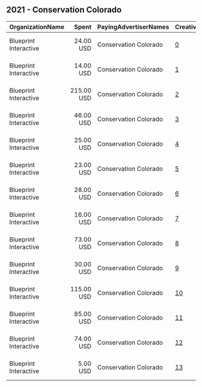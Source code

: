 ## 2021 - Conservation Colorado 
|OrganizationName|Spent|PayingAdvertiserNames|CreativeUrls|Impressions|Genders|AgeBrackets|CountryCodes|BillingAddresses|CandidateBallotInformation|
|:---|---:|:---|:---|---:|:---|:---|:---|:---|:---|
|Blueprint Interactive|24.00 USD|Conservation Colorado|[0](https://www.snap.com/political-ads/asset/1353df80c3d1a3163e685964b149f0ded5da2f3bc442bf112fcc01010699d9b7?mediaType=mp4)|5,494||18+|united states|"1730 Rhode Island Ave NW Suite 1014,Washington,20036,US"||
|Blueprint Interactive|14.00 USD|Conservation Colorado|[1](https://www.snap.com/political-ads/asset/0a57cf633775113bdf4dc75cbcc26c74ff846b934a05156c0862b3b12617d6ea?mediaType=mp4)|3,133||18+|united states|"1730 Rhode Island Ave NW Suite 1014,Washington,20036,US"||
|Blueprint Interactive|215.00 USD|Conservation Colorado|[2](https://www.snap.com/political-ads/asset/3589b7d7815ddf51f945ac44054b939ea2069e10f669341e8882deca1b75c265?mediaType=mp4)|41,867||18+|united states|"1730 Rhode Island Ave NW Suite 1014,Washington,20036,US"||
|Blueprint Interactive|46.00 USD|Conservation Colorado|[3](https://www.snap.com/political-ads/asset/0a57cf633775113bdf4dc75cbcc26c74ff846b934a05156c0862b3b12617d6ea?mediaType=mp4)|9,930||18+|united states|"1730 Rhode Island Ave NW Suite 1014,Washington,20036,US"||
|Blueprint Interactive|25.00 USD|Conservation Colorado|[4](https://www.snap.com/political-ads/asset/e1f1ab75c730a16b89b2afd04523fbff32a798ad8e46fe656d3ba3a21dc7958b?mediaType=mp4)|5,608||18+|united states|"1730 Rhode Island Ave NW Suite 1014,Washington,20036,US"||
|Blueprint Interactive|23.00 USD|Conservation Colorado|[5](https://www.snap.com/political-ads/asset/3c60cc1ca28c3393cb89956bd650f97606017b43321bf3d98ea9f16b6f72bfd6?mediaType=mp4)|5,055||18+|united states|"1730 Rhode Island Ave NW Suite 1014,Washington,20036,US"||
|Blueprint Interactive|28.00 USD|Conservation Colorado|[6](https://www.snap.com/political-ads/asset/3f9c0c98142372da7065e9eb20fc83904b2aaa2cb570095c7f5682dbf278cfcf?mediaType=mp4)|6,421||18+|united states|"1730 Rhode Island Ave NW Suite 1014,Washington,20036,US"||
|Blueprint Interactive|16.00 USD|Conservation Colorado|[7](https://www.snap.com/political-ads/asset/3589b7d7815ddf51f945ac44054b939ea2069e10f669341e8882deca1b75c265?mediaType=mp4)|3,433||18+|united states|"1730 Rhode Island Ave NW Suite 1014,Washington,20036,US"||
|Blueprint Interactive|73.00 USD|Conservation Colorado|[8](https://www.snap.com/political-ads/asset/1353df80c3d1a3163e685964b149f0ded5da2f3bc442bf112fcc01010699d9b7?mediaType=mp4)|13,906||18+|united states|"1730 Rhode Island Ave NW Suite 1014,Washington,20036,US"||
|Blueprint Interactive|30.00 USD|Conservation Colorado|[9](https://www.snap.com/political-ads/asset/1648c7aec871ac95aa7a55fab00d52de3dcf88e43f98bf7deeedb21361047509?mediaType=mp4)|5,765||18+|united states|"1730 Rhode Island Ave NW Suite 1014,Washington,20036,US"||
|Blueprint Interactive|115.00 USD|Conservation Colorado|[10](https://www.snap.com/political-ads/asset/3c60cc1ca28c3393cb89956bd650f97606017b43321bf3d98ea9f16b6f72bfd6?mediaType=mp4)|23,487||18+|united states|"1730 Rhode Island Ave NW Suite 1014,Washington,20036,US"||
|Blueprint Interactive|85.00 USD|Conservation Colorado|[11](https://www.snap.com/political-ads/asset/e1f1ab75c730a16b89b2afd04523fbff32a798ad8e46fe656d3ba3a21dc7958b?mediaType=mp4)|16,854||18+|united states|"1730 Rhode Island Ave NW Suite 1014,Washington,20036,US"||
|Blueprint Interactive|74.00 USD|Conservation Colorado|[12](https://www.snap.com/political-ads/asset/3f9c0c98142372da7065e9eb20fc83904b2aaa2cb570095c7f5682dbf278cfcf?mediaType=mp4)|16,301||18+|united states|"1730 Rhode Island Ave NW Suite 1014,Washington,20036,US"||
|Blueprint Interactive|5.00 USD|Conservation Colorado|[13](https://www.snap.com/political-ads/asset/1648c7aec871ac95aa7a55fab00d52de3dcf88e43f98bf7deeedb21361047509?mediaType=mp4)|1,119||18+|united states|"1730 Rhode Island Ave NW Suite 1014,Washington,20036,US"||
